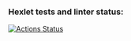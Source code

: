 ### Hexlet tests and linter status:
[![Actions Status](https://github.com/AndreyKrymski/layout-designer-project-56/workflows/hexlet-check/badge.svg)](https://github.com/AndreyKrymski/layout-designer-project-56/actions)